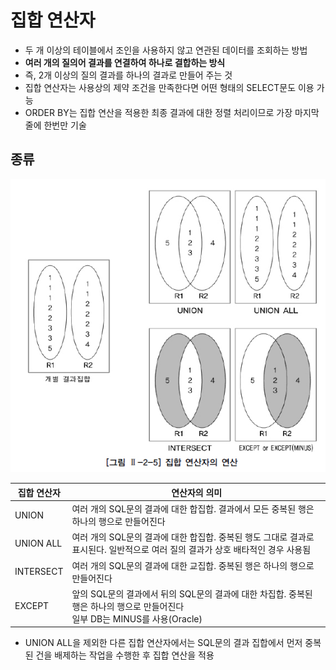집합 연산자
========

- 두 개 이상의 테이블에서 조인을 사용하지 않고 연관된 데이터를 조회하는 방법
- **여러 개의 질의어 결과를 연결하여 하나로 결합하는 방식**
- 즉, 2개 이상의 질의 결과를 하나의 결과로 만들어 주는 것
- 집합 연산자는 사용상의 제약 조건을 만족한다면 어떤 형태의 SELECT문도 이용 가능
- ORDER BY는 집합 연산을 적용한 최종 결과에 대한 정렬 처리이므로 가장 마지막 줄에 한번만 기술

## 종류

![set_oper](../../img/sql/set_operator.jpg)

| 집합 연산자 | 연산자의 의미 |
|-|-|
| UNION | 여러 개의 SQL문의 결과에 대한 합집합. 결과에서 모든 중복된 행은 하나의 행으로 만들어진다 |
| UNION ALL  | 여러 개의 SQL문의 결과에 대한 합집합. 중복된 행도 그대로 결과로 표시된다. 일반적으로 여러 질의 결과가 상호 배타적인 경우 사용됨 |
| INTERSECT | 여러 개의 SQL문의 결과에 대한 교집합. 중복된 행은 하나의 행으로 만들어진다 |
| EXCEPT | 앞의 SQL문의 결과에서 뒤의 SQL문의 결과에 대한 차집합. 중복된 행은 하나의 행으로 만들어진다<br>일부 DB는 MINUS를 사용(Oracle) |

- UNION ALL을 제외한 다른 집합 연산자에서는 SQL문의 결과 집합에서 먼저 중복된 건을 배제하는 작업을 수행한 후 집합 연산을 적용
